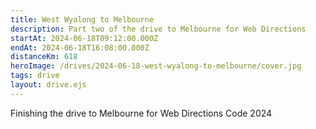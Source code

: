 ```yaml
---
title: West Wyalong to Melbourne
description: Part two of the drive to Melbourne for Web Directions
startAt: 2024-06-18T09:12:00.000Z
endAt: 2024-06-18T16:08:00.000Z
distanceKm: 618
heroImage: /drives/2024-06-18-west-wyalong-to-melbourne/cover.jpg
tags: drive
layout: drive.ejs
---
```


Finishing the drive to Melbourne for Web Directions Code 2024
